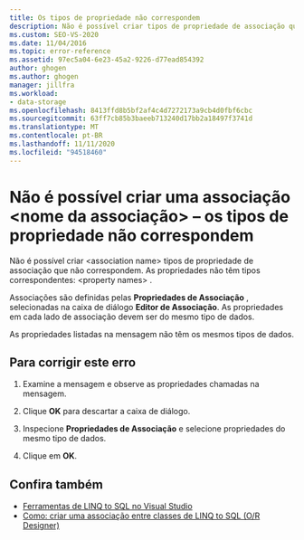 ```yaml
---
title: Os tipos de propriedade não correspondem
description: Não é possível criar tipos de propriedade de associação que não correspondem. Exibir informações sobre esta mensagem do Visual Studio Object Relational Designer (O/R Designer).
ms.custom: SEO-VS-2020
ms.date: 11/04/2016
ms.topic: error-reference
ms.assetid: 97ec5a04-6e23-45a2-9226-d77ead854392
author: ghogen
ms.author: ghogen
manager: jillfra
ms.workload:
- data-storage
ms.openlocfilehash: 8413ffd8b5bf2af4c4d7272173a9cb4d0fbf6cbc
ms.sourcegitcommit: 63ff7cb85b3baeeb713240d17bb2a18497f3741d
ms.translationtype: MT
ms.contentlocale: pt-BR
ms.lasthandoff: 11/11/2020
ms.locfileid: "94518460"
---
```

# <a name="cannot-create-an-association-ltassociation-namegt---property-types-do-not-match"></a>Não é possível criar uma associação &lt;nome da associação&gt; – os tipos de propriedade não correspondem

Não é possível criar \<association name> tipos de propriedade de associação que não correspondem. As propriedades não têm tipos correspondentes: \<property names> .

Associações são definidas pelas **Propriedades de Associação** , selecionadas na caixa de diálogo **Editor de Associação**. As propriedades em cada lado de associação devem ser do mesmo tipo de dados.

As propriedades listadas na mensagem não têm os mesmos tipos de dados.

## <a name="to-correct-this-error"></a>Para corrigir este erro

1. Examine a mensagem e observe as propriedades chamadas na mensagem.

2. Clique **OK** para descartar a caixa de diálogo.

3. Inspecione **Propriedades de Associação** e selecione propriedades do mesmo tipo de dados.

4. Clique em **OK**.

## <a name="see-also"></a>Confira também

- [Ferramentas de LINQ to SQL no Visual Studio](../data-tools/linq-to-sql-tools-in-visual-studio2.md)
- [Como: criar uma associação entre classes de LINQ to SQL (O/R Designer)](../data-tools/how-to-create-an-association-relationship-between-linq-to-sql-classes-o-r-designer.md)